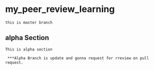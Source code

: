 # my_peer_review_learning

	this is master branch

## alpha Section

	This is alpha section

	 ***Alpha Branch is update and gonna request for rreview on pull request.
